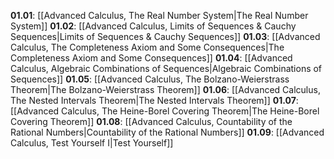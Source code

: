 **01.01**: [[Advanced Calculus, The Real Number System|The Real Number System]]
**01.02**: [[Advanced Calculus, Limits of Sequences & Cauchy Sequences|Limits of Sequences & Cauchy Sequences]]
**01.03**: [[Advanced Calculus, The Completeness Axiom and Some Consequences|The Completeness Axiom and Some Consequences]]
**01.04**: [[Advanced Calculus, Algebraic Combinations of Sequences|Algebraic Combinations of Sequences]]
**01.05**: [[Advanced Calculus, The Bolzano-Weierstrass Theorem|The Bolzano-Weierstrass Theorem]]
**01.06**: [[Advanced Calculus, The Nested Intervals Theorem|The Nested Intervals Theorem]]
**01.07**: [[Advanced Calculus, The Heine-Borel Covering Theorem|The Heine-Borel Covering Theorem]]
**01.08**: [[Advanced Calculus, Countability of the Rational Numbers|Countability of the Rational Numbers]]
**01.09**: [[Advanced Calculus, Test Yourself I|Test Yourself]]
